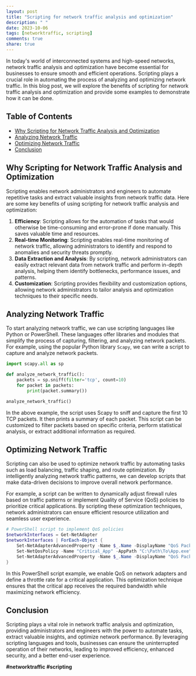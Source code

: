 ```yaml
---
layout: post
title: "Scripting for network traffic analysis and optimization"
description: " "
date: 2023-10-06
tags: [networktraffic, scripting]
comments: true
share: true
---
```


In today's world of interconnected systems and high-speed networks, network traffic analysis and optimization have become essential for businesses to ensure smooth and efficient operations. Scripting plays a crucial role in automating the process of analyzing and optimizing network traffic. In this blog post, we will explore the benefits of scripting for network traffic analysis and optimization and provide some examples to demonstrate how it can be done.

## Table of Contents
- [Why Scripting for Network Traffic Analysis and Optimization](#why-scripting-for-network-traffic-analysis-and-optimization)
- [Analyzing Network Traffic](#analyzing-network-traffic)
- [Optimizing Network Traffic](#optimizing-network-traffic)
- [Conclusion](#conclusion)

## Why Scripting for Network Traffic Analysis and Optimization

Scripting enables network administrators and engineers to automate repetitive tasks and extract valuable insights from network traffic data. Here are some key benefits of using scripting for network traffic analysis and optimization:

1. **Efficiency**: Scripting allows for the automation of tasks that would otherwise be time-consuming and error-prone if done manually. This saves valuable time and resources.
2. **Real-time Monitoring**: Scripting enables real-time monitoring of network traffic, allowing administrators to identify and respond to anomalies and security threats promptly.
3. **Data Extraction and Analysis**: By scripting, network administrators can easily extract relevant data from network traffic and perform in-depth analysis, helping them identify bottlenecks, performance issues, and patterns.
4. **Customization**: Scripting provides flexibility and customization options, allowing network administrators to tailor analysis and optimization techniques to their specific needs.
 
## Analyzing Network Traffic

To start analyzing network traffic, we can use scripting languages like Python or PowerShell. These languages offer libraries and modules that simplify the process of capturing, filtering, and analyzing network packets. For example, using the popular Python library `Scapy`, we can write a script to capture and analyze network packets.

```python
import scapy.all as sp

def analyze_network_traffic():
    packets = sp.sniff(filter='tcp', count=10)
    for packet in packets:
        print(packet.summary())

analyze_network_traffic()
```

In the above example, the script uses Scapy to sniff and capture the first 10 TCP packets. It then prints a summary of each packet. This script can be customized to filter packets based on specific criteria, perform statistical analysis, or extract additional information as required.

## Optimizing Network Traffic

Scripting can also be used to optimize network traffic by automating tasks such as load balancing, traffic shaping, and route optimization. By intelligently analyzing network traffic patterns, we can develop scripts that make data-driven decisions to improve overall network performance.

For example, a script can be written to dynamically adjust firewall rules based on traffic patterns or implement Quality of Service (QoS) policies to prioritize critical applications. By scripting these optimization techniques, network administrators can ensure efficient resource utilization and seamless user experience.

```powershell
# PowerShell script to implement QoS policies
$networkInterfaces = Get-NetAdapter
$networkInterfaces | ForEach-Object {
    Set-NetAdapterAdvancedProperty -Name $_.Name -DisplayName "QoS Packet Scheduler" -DisplayValue "Enable"
    Set-NetQosPolicy -Name "Critical_App" -AppPath "C:\Path\To\App.exe"  -ThrottleRateActionBitsPerSecond 500000
    Set-NetAdapterAdvancedProperty -Name $_.Name -DisplayName "QoS Packet Scheduler" -DisplayValue "Disable"
}
```

In this PowerShell script example, we enable QoS on network adapters and define a throttle rate for a critical application. This optimization technique ensures that the critical app receives the required bandwidth while maximizing network efficiency.

## Conclusion

Scripting plays a vital role in network traffic analysis and optimization, providing administrators and engineers with the power to automate tasks, extract valuable insights, and optimize network performance. By leveraging scripting languages and tools, businesses can ensure the uninterrupted operation of their networks, leading to improved efficiency, enhanced security, and a better end-user experience.

**#networktraffic #scripting**